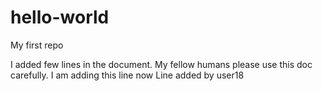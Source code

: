 # hello-world
My first repo

I added few lines in the document. My fellow humans please use this doc carefully.
I am adding this line now
Line added by user18
